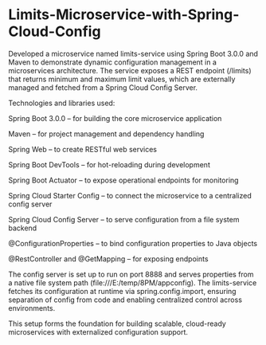 # Limits-Microservice-with-Spring-Cloud-Config
Developed a microservice named limits-service using Spring Boot 3.0.0 and Maven to demonstrate dynamic configuration management in a microservices architecture. The service exposes a REST endpoint (/limits) that returns minimum and maximum limit values, which are externally managed and fetched from a Spring Cloud Config Server.

Technologies and libraries used:

Spring Boot 3.0.0 – for building the core microservice application

Maven – for project management and dependency handling

Spring Web – to create RESTful web services

Spring Boot DevTools – for hot-reloading during development

Spring Boot Actuator – to expose operational endpoints for monitoring

Spring Cloud Starter Config – to connect the microservice to a centralized config server

Spring Cloud Config Server – to serve configuration from a file system backend

@ConfigurationProperties – to bind configuration properties to Java objects

@RestController and @GetMapping – for exposing endpoints

The config server is set up to run on port 8888 and serves properties from a native file system path (file:///E:/temp/8PM/appconfig). The limits-service fetches its configuration at runtime via spring.config.import, ensuring separation of config from code and enabling centralized control across environments.

This setup forms the foundation for building scalable, cloud-ready microservices with externalized configuration support.
